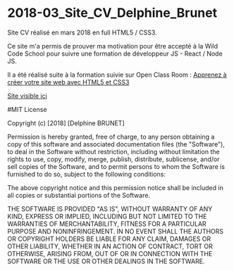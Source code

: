 # 2018-03_Site_CV_Delphine_Brunet

Site CV réalisé en mars 2018 en full HTML5 / CSS3.

Ce site m'a permis de prouver ma motivation pour être accepté à la Wild Code School pour suivre une formation de développeur JS - React / Node JS.

Il a été réalisé suite à la formation suivie sur Open Class Room : [Apprenez à créer votre site web avec HTML5 et CSS3](https://openclassrooms.com/fr/courses/1603881-apprenez-a-creer-votre-site-web-avec-html5-et-css3)

[Site visible ici](https://af1ne.github.io/2018-03_Site_CV_Delphine_Brunet/)


#MIT License

Copyright (c) [2018] [Delphine BRUNET]

Permission is hereby granted, free of charge, to any person obtaining a copy
of this software and associated documentation files (the "Software"), to deal
in the Software without restriction, including without limitation the rights
to use, copy, modify, merge, publish, distribute, sublicense, and/or sell
copies of the Software, and to permit persons to whom the Software is
furnished to do so, subject to the following conditions:

The above copyright notice and this permission notice shall be included in all
copies or substantial portions of the Software.

THE SOFTWARE IS PROVIDED "AS IS", WITHOUT WARRANTY OF ANY KIND, EXPRESS OR
IMPLIED, INCLUDING BUT NOT LIMITED TO THE WARRANTIES OF MERCHANTABILITY,
FITNESS FOR A PARTICULAR PURPOSE AND NONINFRINGEMENT. IN NO EVENT SHALL THE
AUTHORS OR COPYRIGHT HOLDERS BE LIABLE FOR ANY CLAIM, DAMAGES OR OTHER
LIABILITY, WHETHER IN AN ACTION OF CONTRACT, TORT OR OTHERWISE, ARISING FROM,
OUT OF OR IN CONNECTION WITH THE SOFTWARE OR THE USE OR OTHER DEALINGS IN THE
SOFTWARE.
